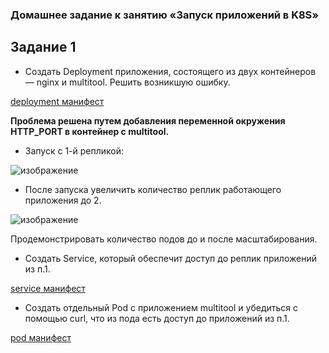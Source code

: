 ### Домашнее задание к занятию «Запуск приложений в K8S»
## Задание 1
  - Создать Deployment приложения, состоящего из двух контейнеров — nginx и multitool. Решить возникшую ошибку.

[deployment манифест](deployment.yaml)

<b> Проблема решена путем добавления переменной окружения HTTP_PORT в контейнер с multitool. </b>

  - Запуск с 1-й репликой:
    
  ![изображение](https://github.com/user-attachments/assets/8a8f4153-540a-4f13-94b1-c4168b9cbef4)

  
  - После запуска увеличить количество реплик работающего приложения до 2.

![изображение](https://github.com/user-attachments/assets/6c68b96b-5d5c-4232-aef1-fd8d8adc9ab1)

Продемонстрировать количество подов до и после масштабирования.

  - Создать Service, который обеспечит доступ до реплик приложений из п.1.

[service манифест](svc-test.yaml)

  - Создать отдельный Pod с приложением multitool и убедиться с помощью curl, что из пода есть доступ до приложений из п.1.

[pod манифест](pod-multitool.yaml)
